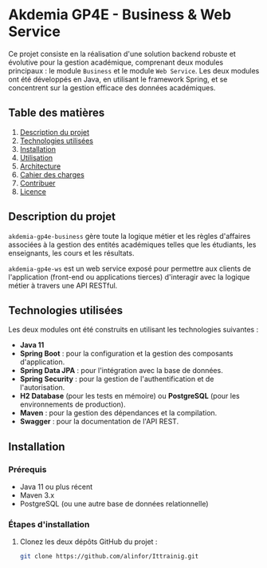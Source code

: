 # Akdemia GP4E - Business & Web Service

Ce projet consiste en la réalisation d'une solution backend robuste et évolutive pour la gestion académique, comprenant deux modules principaux : le module `Business` et le module `Web Service`. Les deux modules ont été développés en Java, en utilisant le framework Spring, et se concentrent sur la gestion efficace des données académiques.

## Table des matières

1. [Description du projet](#description-du-projet)
2. [Technologies utilisées](#technologies-utilisées)
3. [Installation](#installation)
4. [Utilisation](#utilisation)
5. [Architecture](#architecture)
6. [Cahier des charges](#cahier-des-charges)
7. [Contribuer](#contribuer)
8. [Licence](#licence)

## Description du projet

`akdemia-gp4e-business` gère toute la logique métier et les règles d'affaires associées à la gestion des entités académiques telles que les étudiants, les enseignants, les cours et les résultats.

`akdemia-gp4e-ws` est un web service exposé pour permettre aux clients de l'application (front-end ou applications tierces) d'interagir avec la logique métier à travers une API RESTful.

## Technologies utilisées

Les deux modules ont été construits en utilisant les technologies suivantes :

- **Java 11**
- **Spring Boot** : pour la configuration et la gestion des composants d'application.
- **Spring Data JPA** : pour l'intégration avec la base de données.
- **Spring Security** : pour la gestion de l'authentification et de l'autorisation.
- **H2 Database** (pour les tests en mémoire) ou **PostgreSQL** (pour les environnements de production).
- **Maven** : pour la gestion des dépendances et la compilation.
- **Swagger** : pour la documentation de l'API REST.

## Installation

### Prérequis

- Java 11 ou plus récent
- Maven 3.x
- PostgreSQL (ou une autre base de données relationnelle)

### Étapes d'installation

1. Clonez les deux dépôts GitHub du projet :
   ```bash
   git clone https://github.com/alinfor/Ittrainig.git
